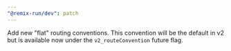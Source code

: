```yaml
---
"@remix-run/dev": patch
---
```


Add new "flat" routing conventions. This convention will be the default in v2 but is available now under the `v2_routeConvention` future flag.
